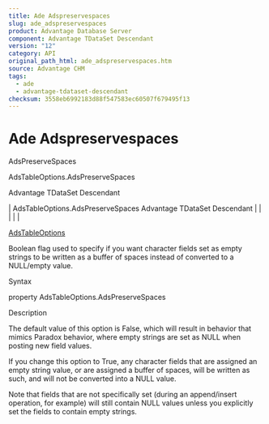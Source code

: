 ```yaml
---
title: Ade Adspreservespaces
slug: ade_adspreservespaces
product: Advantage Database Server
component: Advantage TDataSet Descendant
version: "12"
category: API
original_path_html: ade_adspreservespaces.htm
source: Advantage CHM
tags:
  - ade
  - advantage-tdataset-descendant
checksum: 3558eb6992183d88f547583ec60507f679495f13
---
```


# Ade Adspreservespaces

AdsPreserveSpaces

AdsTableOptions.AdsPreserveSpaces

Advantage TDataSet Descendant

| AdsTableOptions.AdsPreserveSpaces  Advantage TDataSet Descendant |  |  |  |  |

[AdsTableOptions](ade_adstableoptions.md)

Boolean flag used to specify if you want character fields set as empty strings to be written as a buffer of spaces instead of converted to a NULL/empty value.

Syntax

property AdsTableOptions.AdsPreserveSpaces

Description

The default value of this option is False, which will result in behavior that mimics Paradox behavior, where empty strings are set as NULL when posting new field values.

If you change this option to True, any character fields that are assigned an empty string value, or are assigned a buffer of spaces, will be written as such, and will not be converted into a NULL value.

Note that fields that are not specifically set (during an append/insert operation, for example) will still contain NULL values unless you explicitly set the fields to contain empty strings.
